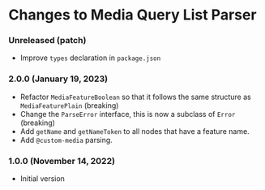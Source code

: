 # Changes to Media Query List Parser

### Unreleased (patch)

- Improve `types` declaration in `package.json`

### 2.0.0 (January 19, 2023)

- Refactor `MediaFeatureBoolean` so that it follows the same structure as `MediaFeaturePlain` (breaking)
- Change the `ParseError` interface, this is now a subclass of `Error` (breaking)
- Add `getName` and `getNameToken` to all nodes that have a feature name.
- Add `@custom-media` parsing.

### 1.0.0 (November 14, 2022)

- Initial version
